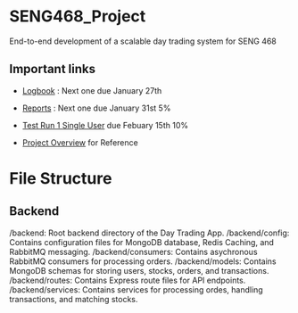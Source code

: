 # SENG468_Project

End-to-end development of a scalable day trading system for SENG 468

## Important links

- [Logbook](https://docs.google.com/document/d/1xYXMoz9LNA_vwVlQsgifg6b646PLg4U8BO-y8zszh6I/edit?usp=sharing) : Next one due January 27th

- [Reports](https://docs.google.com/document/d/14vhKMh3iT3FeVTXIK1BBEGvfbifLjwMe0yo4wCOuHrA/edit?usp=sharing) : Next one due January 31st 5%

- [Test Run 1 Single User](./Documents/Project_Overview1.pdf) due Febuary 15th 10%
  
- [Project Overview](./Documents/Project_Overview1.pdfDocuments\Project_Overview1.pdf) for Reference

# File Structure
## Backend
/backend: Root backend directory of the Day Trading App.
/backend/config: Contains configuration files for MongoDB database, Redis Caching, and RabbitMQ messaging.
/backend/consumers: Contains asychronous RabbitMQ consumers for processing orders.
/backend/models: Contains MongoDB schemas for storing users, stocks, orders, and transactions.
/backend/routes: Contains Express route files for API endpoints.
/backend/services: Contains services for processing ordes, handling transactions, and matching stocks.
